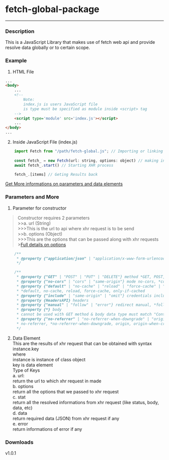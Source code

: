 # fetch-global-package
___________________________________________
### Description
This is a JavaScript Library that makes use of fetch web api and provide resolve data globally or to certain scope.

### Example
1. HTML File
````html
...
<body>
    ...
    <!--
        Note:
        index.js is users JavaScript file
        is type must be specified as module inside <script> tag
    -->
    <script type='module' src='index.js'></script>
    ...
</body>
...
````
2. Inside JavaScript File (index.js)
````javascript
    import Fetch from "/path/fetch-global.js"; // Importing or linking library with javascript file
    
    const fetch_ = new Fetch(url: string, options: object) // making instance of Fetch class
    await fetch_.start() // Starting XHR process

    fetch_.[items] // Geting Results back
````
[Get More informations on parameters and data elements](#parameters-and-more)

### Parameters and More
1. Parameter for constructor
>Constructor requires 2 parameters  
    >>a. url (String)    
      >>>This is the url to api where xhr request is to be send  
    >>b. options (Object)    
      >>>This are the options that can be passed along with xhr requests   
      >[Full details on options](https://developer.mozilla.org/en-US/docs/Web/API/fetch)  
````javascript  
    /**
     * @property {"application/json" | "application/x-www-form-urlencoded"} ContentType
     */

    /**
     * @property {"GET" | "POST" | "PUT" | "DELETE"} method *GET, POST, PUT, DELETE, etc.  
     * @property {"no-cors" | "cors" | "same-origin"} mode no-cors, *cors, same-origin  
     * @property {"default" | "no-cache" | "reload" | "force-cache" | "only-if-cached"} cache   
     * *default, no-cache, reload, force-cache, only-if-cached  
     * @property {"include" | "same-origin" | "omit"} credentials include, *same-origin, omit  
     * @property {HeadersAPI} headers  
     * @property {"manual" | "follow" | "error"} redirect manual, *follow, error  
     * @property {*} body   
     * cannot be used with GET method & body data type must match "Content-Type" header (content to be send)  
     * @property {"no-referrer" | "no-referrer-when-downgrade" | "origin" | "origin-when-cross-origin" | "same-origin" | "strict-origin" | "strict-origin-when-cross-origin" | "unsafe-url"} referrerPolicy   
     * no-referrer, *no-referrer-when-downgrade, origin, origin-when-cross-origin, same-origin, strict-origin, strict-origin-when-cross-origin, unsafe-url
     */
````
2. Data Element  
    This are the results of xhr request that can be obtained with syntax  
        instance.key  
        where  
            instance is instance of class object  
            key is data element  
    Type of Keys  
        a. url:  
            return the url to which xhr request in made  
        b. options  
            return all the options that we passed to xhr request  
        c. stat  
            return all the resolved informations from xhr request (like status, body, data, etc)  
        d. data  
            return required data (JSON) from xhr request if any  
        e. error  
            return informations of error if any  
### Downloads
v1.0.1
